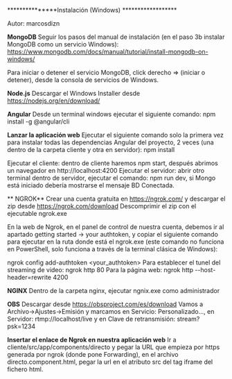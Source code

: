 ***************Instalación (Windows) ******************

Autor: marcosdizn

**MongoDB**
Seguir los pasos del manual de instalación (en el paso 3b instalar MongoDB como un servicio Windows):
https://www.mongodb.com/docs/manual/tutorial/install-mongodb-on-windows/

Para iniciar o detener el servicio MongoDB, click derecho => (iniciar o detener), desde la consola de servicios de Windows.


**Node.js**
Descargar el Windows Installer desde https://nodejs.org/en/download/

**Angular**
Desde un terminal windows ejecutar el siguiente comando: npm install -g @angular/cli

**Lanzar la aplicación web**
Ejecutar el siguiente comando solo la primera vez para instalar todas las dependencias Angular del proyecto, 2 veces (una dentro de la carpeta cliente y otra en servidor): npm install

Ejecutar el cliente: dentro de cliente haremos npm start, después abrimos un navegador en http://localhost:4200
Ejecutar el servidor: abrir otro terminal dentro de servidor, ejecutar el comando: npm run dev, si Mongo está iniciado debería mostrarse el mensaje BD Conectada.

** NGROK**
Crear una cuenta gratuita en https://ngrok.com/ y descargar el zip desde https://ngrok.com/download
Descomprimir el zip con el ejecutable ngrok.exe

En la web de Ngrok, en el panel de control de nuestra cuenta, debemos ir al apartado getting started -> your authtoken, y copiar el siguiente comando para ejecutar en la ruta donde está el ngrok.exe (este comando no funciona en PowerShell, solo funciona a través de la terminal clásica de Windows):

ngrok config add-authtoken <your_authtoken>
Para establecer el tunel del streaming de video: ngrok http 80
Para la página web: ngrok http --host-header=rewrite 4200

**NGINX** 
Dentro de la carpeta nginx, ejecutar ngnix.exe como administrador

**OBS**
Descargar desde https://obsproject.com/es/download
Vamos a Archivo->Ajustes->Emisión y marcamos en Servicio: Personalizado..., en Servidor: rtmp://localhost/live y en Clave de retransmisión: stream?psk=1234

**Insertar el enlace de Ngrok en nuestra aplicación web**
Ir a cliente/src/app/components/directo y pegar la URL que empieza por https generada por ngrok (donde pone Forwarding), en el archivo directo.component.html, pegar la url en el atributo src del tag iframe del fichero html.
